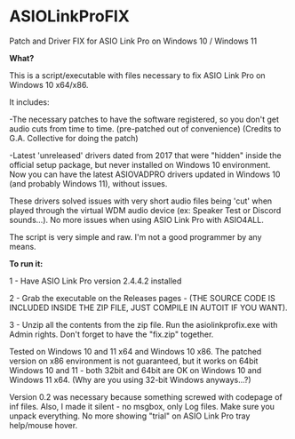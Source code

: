 # ASIOLinkProFIX
 Patch and Driver FIX for ASIO Link Pro on Windows 10 / Windows 11
 
**What?**

This is a script/executable with files necessary to fix ASIO Link Pro on Windows 10 x64/x86.

It includes:

-The necessary patches to have the software registered, so you don't get audio cuts from time to time. (pre-patched out of convenience) (Credits to G.A. Collective for doing the patch)

-Latest 'unreleased' drivers dated from 2017 that were "hidden" inside the official setup package, but never installed on Windows 10 environment. Now you can have the latest ASIOVADPRO drivers updated in Windows 10 (and probably Windows 11), without issues.

These drivers solved issues with very short audio files being 'cut' when played through the virtual WDM audio device (ex: Speaker Test or Discord sounds...). No more issues when using ASIO Link Pro with ASIO4ALL.

The script is very simple and raw. I'm not a good programmer by any means.

**To run it:**

1 - Have ASIO Link Pro version 2.4.4.2 installed

2 - Grab the executable on the Releases pages - (THE SOURCE CODE IS INCLUDED INSIDE THE ZIP FILE, JUST COMPILE IN AUTOIT IF YOU WANT).

3 - Unzip all the contents from the zip file. Run the asiolinkprofix.exe with Admin rights. Don't forget to have the "fix.zip" together.

Tested on Windows 10 and 11 x64 and Windows 10 x86.
The patched version on x86 environment is not guaranteed, but it works on 64bit Windows 10 and 11 - both 32bit and 64bit are OK on Windows 10 and Windows 11 x64. (Why are you using 32-bit Windows anyways...?)


Version 0.2 was necessary because something screwed with codepage of inf files. Also, I made it silent - no msgbox, only Log files. Make sure you unpack everything.
No more showing "trial" on ASIO Link Pro tray help/mouse hover.
